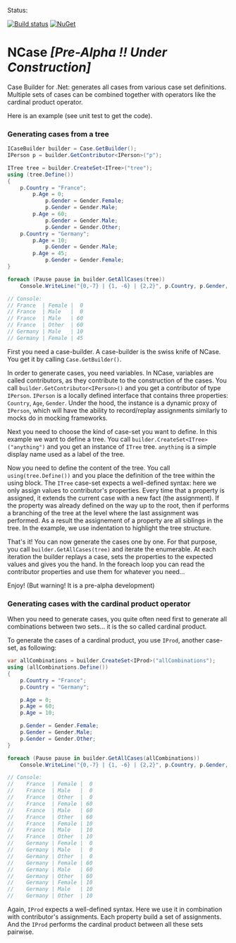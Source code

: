 Status:

[![Build status](https://ci.appveyor.com/api/projects/status/5t819acpeymgqdoh/branch/master?svg=true)](https://ci.appveyor.com/project/jeromerg/ncase/branch/master)  [![NuGet](https://img.shields.io/nuget/dt/NCase.svg)]()


# NCase *[Pre-Alpha !! Under Construction]*

Case Builder for .Net: generates all cases from various case set definitions. Multiple sets of cases can be combined together with operators like the cardinal product operator.

Here is an example (see unit test to get the code).

### Generating cases from a tree

```C#
ICaseBuilder builder = Case.GetBuilder();
IPerson p = builder.GetContributor<IPerson>("p");

ITree tree = builder.CreateSet<ITree>("tree");            
using (tree.Define())
{
    p.Country = "France";
        p.Age = 0;
            p.Gender = Gender.Female;
            p.Gender = Gender.Male;
        p.Age = 60;
            p.Gender = Gender.Male;
            p.Gender = Gender.Other;
    p.Country = "Germany";
        p.Age = 10;
            p.Gender = Gender.Male;
        p.Age = 45;
            p.Gender = Gender.Female;
}

foreach (Pause pause in builder.GetAllCases(tree))
    Console.WriteLine("{0,-7} | {1, -6} | {2,2}", p.Country, p.Gender, p.Age);

// Console:
// France  | Female |  0
// France  | Male   |  0
// France  | Male   | 60
// France  | Other  | 60
// Germany | Male   | 10
// Germany | Female | 45
```

First you need a case-builder. A case-builder is the swiss knife of NCase. You get it by calling `Case.GetBuilder()`.

In order to generate cases, you need variables. In NCase, variables are called contributors, as they contribute to the construction of the cases. You call `builder.GetContributor<IPerson>()` and you get a contributor of type `IPerson`. `IPerson` is a locally defined interface that contains three properties: `Country`, `Age`, `Gender`. Under the hood, the instance is a dynamic proxy of `IPerson`, which will have the ability to record/replay assignments similarly to mocks do in mocking frameworks.

Next you need to choose the kind of case-set you want to define. In this example we want to define a tree. You call `builder.CreateSet<ITree>("anything")` and you get an instance of `ITree` tree. `anything` is a simple display name used as a label of the tree.

Now you need to define the content of the tree. You call `using(tree.Define())` and you place the definition of the tree within the using block. The `ITree` case-set expects a well-defined syntax: here we only assign values to contributor's properties. Every time that a property is assigned, it extends the current case with a new fact (the assignment). If the property was already defined on the way up to the root, then if performs a branching of the tree at the level where the last assignment was performed. As a result the assignement of a property are all siblings in the tree. In the example, we use indentation to highlight the tree structure.

That's it! You can now generate the cases one by one. For that purpose, you call `builder.GetAllCases(tree)` and iterate the enumerable. At each iteration the builder replays a case, sets the properties to the expected values and gives you the hand. In the foreach loop you can read the contributor properties and use them for whatever you need...

Enjoy! (But warning! It is a pre-alpha development)

### Generating cases with the cardinal product operator

When you need to generate cases, you quite often need first to generate all combinations between two sets... it is the so called cardinal product.

To generate the cases of a cardinal product, you use `IProd`, another case-set, as following:

```C#
var allCombinations = builder.CreateSet<IProd>("allCombinations");
using (allCombinations.Define())
{
    p.Country = "France";
    p.Country = "Germany";

    p.Age = 0;
    p.Age = 60;
    p.Age = 10;

    p.Gender = Gender.Female;
    p.Gender = Gender.Male;
    p.Gender = Gender.Other;
}

foreach (Pause pause in builder.GetAllCases(allCombinations))
    Console.WriteLine("{0,-7} | {1, -6} | {2,2}", p.Country, p.Gender, p.Age);

// Console:
//    France  | Female |  0
//    France  | Male   |  0
//    France  | Other  |  0
//    France  | Female | 60
//    France  | Male   | 60
//    France  | Other  | 60
//    France  | Female | 10
//    France  | Male   | 10
//    France  | Other  | 10
//    Germany | Female |  0
//    Germany | Male   |  0
//    Germany | Other  |  0
//    Germany | Female | 60
//    Germany | Male   | 60
//    Germany | Other  | 60
//    Germany | Female | 10
//    Germany | Male   | 10
//    Germany | Other  | 10
```

Again, `IProd` expects a well-defined syntax. Here we use it in combination with contributor's assignments. Each property build a set of assignments. And the `IProd` performs the cardinal product between all these sets pairwise.
